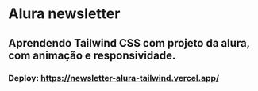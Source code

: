 # Alura newsletter

## Aprendendo Tailwind CSS com projeto da alura, com animação e responsividade.

### Deploy: https://newsletter-alura-tailwind.vercel.app/
